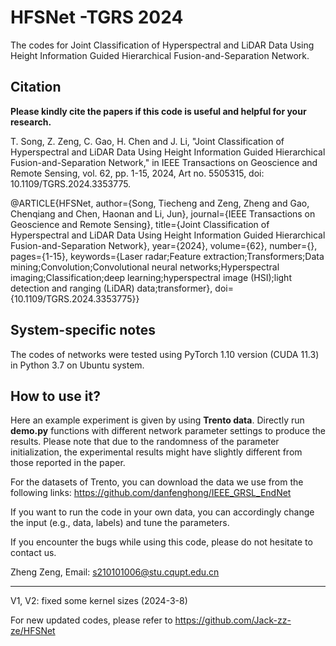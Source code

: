 # HFSNet -TGRS 2024
The codes for Joint Classification of Hyperspectral and LiDAR Data Using Height Information Guided Hierarchical Fusion-and-Separation Network. 

Citation
---------------------

**Please kindly cite the papers if this code is useful and helpful for your research.**

T. Song, Z. Zeng, C. Gao, H. Chen and J. Li, "Joint Classification of Hyperspectral and LiDAR Data Using Height Information Guided Hierarchical Fusion-and-Separation Network," in IEEE Transactions on Geoscience and Remote Sensing, vol. 62, pp. 1-15, 2024, Art no. 5505315, doi: 10.1109/TGRS.2024.3353775.

@ARTICLE{HFSNet,
  author={Song, Tiecheng and Zeng, Zheng and Gao, Chenqiang and Chen, Haonan and Li, Jun},
  journal={IEEE Transactions on Geoscience and Remote Sensing}, 
  title={Joint Classification of Hyperspectral and LiDAR Data Using Height Information Guided Hierarchical Fusion-and-Separation Network}, 
  year={2024},
  volume={62},
  number={},
  pages={1-15},
  keywords={Laser radar;Feature extraction;Transformers;Data mining;Convolution;Convolutional neural networks;Hyperspectral imaging;Classification;deep learning;hyperspectral image (HSI);light detection and ranging (LiDAR) data;transformer},
  doi={10.1109/TGRS.2024.3353775}}

System-specific notes
---------------------
The codes of networks were tested using PyTorch 1.10 version (CUDA 11.3) in Python 3.7 on Ubuntu system.


How to use it?
---------------------
Here an example experiment is given by using **Trento data**. Directly run **demo.py** functions with different network parameter settings to produce the results. Please note that due to the randomness of the parameter initialization, the experimental results might have slightly different from those reported in the paper.

For the datasets of Trento, you can download the data we use from the following links:
https://github.com/danfenghong/IEEE_GRSL_EndNet 


If you want to run the code in your own data, you can accordingly change the input (e.g., data, labels) and tune the parameters.

If you encounter the bugs while using this code, please do not hesitate to contact us.
 
Zheng Zeng, Email: s210101006@stu.cqupt.edu.cn
   
****
V1, V2: fixed some kernel sizes (2024-3-8) 

For new updated codes, please refer to https://github.com/Jack-zz-ze/HFSNet
